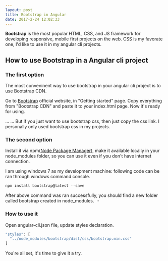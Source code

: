 ```yaml
---
layout: post
title: Bootstrap in Angular
date: 2017-2-24 12:02:33
---
```


**Bootstrap** is the most popular HTML, CSS, and JS framework for developing responsive, mobile first projects on the web. CSS is my favorate one, I'd like to use it in my angular cli projects.

## How to use Bootstrap in a Angular cli project

### The first option
The most conveninent way to use bootstrap in your angular cli project is to use Bootstrap CDN.

Go to [Bootstrap](http://getbootstrap.com/) official website, in "Getting started" page. Copy everything from "Bootstrap CDN" and paste it to your index.html page. Now it's ready for using.

... ... But if you just want to use bootstrap css, then just copy the css link. I personally only used bootstrap css in my projects.

### The second option
Install it via npm([Node Package Manager](https://www.npmjs.com/get-npm)), make it available locally in your node_modules folder, so you can use it even if you don't have internet connection.

I am using windows 7 as my development machine: following code can be ran through windows command console.

```JavaScript
npm install bootstrap@latest --save
```

After above command was ran successfully, you should find a new folder called bootstrap created in node_modules.  ··

### How to use it

Open angular-cli.json file, update styles declaration.

```JavaScript
"styles": [
  "../node_modules/bootstrap/dist/css/bootstrap.min.css"
]
```

You're all set, it's time to give it a try. 
